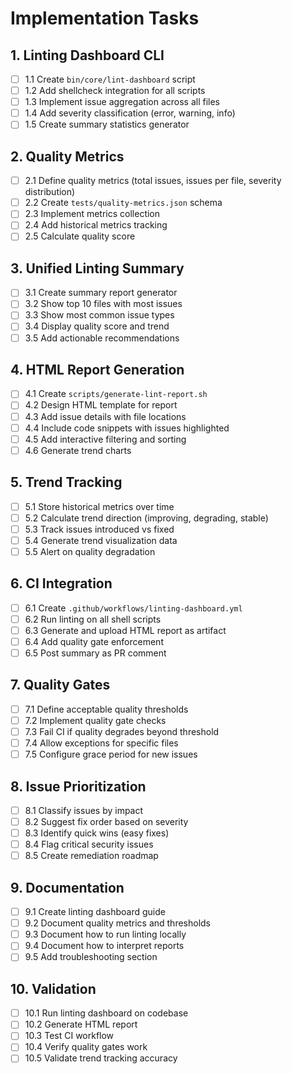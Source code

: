 # Implementation Tasks

## 1. Linting Dashboard CLI
- [ ] 1.1 Create `bin/core/lint-dashboard` script
- [ ] 1.2 Add shellcheck integration for all scripts
- [ ] 1.3 Implement issue aggregation across all files
- [ ] 1.4 Add severity classification (error, warning, info)
- [ ] 1.5 Create summary statistics generator

## 2. Quality Metrics
- [ ] 2.1 Define quality metrics (total issues, issues per file, severity distribution)
- [ ] 2.2 Create `tests/quality-metrics.json` schema
- [ ] 2.3 Implement metrics collection
- [ ] 2.4 Add historical metrics tracking
- [ ] 2.5 Calculate quality score

## 3. Unified Linting Summary
- [ ] 3.1 Create summary report generator
- [ ] 3.2 Show top 10 files with most issues
- [ ] 3.3 Show most common issue types
- [ ] 3.4 Display quality score and trend
- [ ] 3.5 Add actionable recommendations

## 4. HTML Report Generation
- [ ] 4.1 Create `scripts/generate-lint-report.sh`
- [ ] 4.2 Design HTML template for report
- [ ] 4.3 Add issue details with file locations
- [ ] 4.4 Include code snippets with issues highlighted
- [ ] 4.5 Add interactive filtering and sorting
- [ ] 4.6 Generate trend charts

## 5. Trend Tracking
- [ ] 5.1 Store historical metrics over time
- [ ] 5.2 Calculate trend direction (improving, degrading, stable)
- [ ] 5.3 Track issues introduced vs fixed
- [ ] 5.4 Generate trend visualization data
- [ ] 5.5 Alert on quality degradation

## 6. CI Integration
- [ ] 6.1 Create `.github/workflows/linting-dashboard.yml`
- [ ] 6.2 Run linting on all shell scripts
- [ ] 6.3 Generate and upload HTML report as artifact
- [ ] 6.4 Add quality gate enforcement
- [ ] 6.5 Post summary as PR comment

## 7. Quality Gates
- [ ] 7.1 Define acceptable quality thresholds
- [ ] 7.2 Implement quality gate checks
- [ ] 7.3 Fail CI if quality degrades beyond threshold
- [ ] 7.4 Allow exceptions for specific files
- [ ] 7.5 Configure grace period for new issues

## 8. Issue Prioritization
- [ ] 8.1 Classify issues by impact
- [ ] 8.2 Suggest fix order based on severity
- [ ] 8.3 Identify quick wins (easy fixes)
- [ ] 8.4 Flag critical security issues
- [ ] 8.5 Create remediation roadmap

## 9. Documentation
- [ ] 9.1 Create linting dashboard guide
- [ ] 9.2 Document quality metrics and thresholds
- [ ] 9.3 Document how to run linting locally
- [ ] 9.4 Document how to interpret reports
- [ ] 9.5 Add troubleshooting section

## 10. Validation
- [ ] 10.1 Run linting dashboard on codebase
- [ ] 10.2 Generate HTML report
- [ ] 10.3 Test CI workflow
- [ ] 10.4 Verify quality gates work
- [ ] 10.5 Validate trend tracking accuracy
